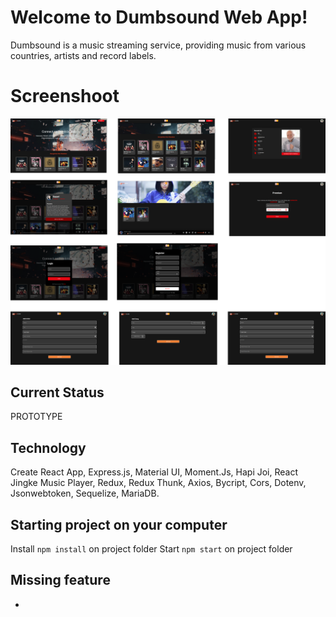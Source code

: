# Welcome to Dumbsound Web App!

Dumbsound is a music streaming service, providing music from various countries, artists
and record labels.

# Screenshoot
![ss](https://raw.githubusercontent.com/elcoputra/dw16stn70_dumbsound_frontend/master/SS/all.png)
## Current Status
PROTOTYPE

## Technology

Create React App, Express.js, Material UI, Moment.Js, Hapi Joi, React Jingke Music Player, Redux, Redux Thunk, Axios, Bycript, Cors, Dotenv, Jsonwebtoken, Sequelize, MariaDB.

## Starting project on your computer
Install
`npm install` on project folder
Start
`npm start` on project folder

## Missing feature
-
